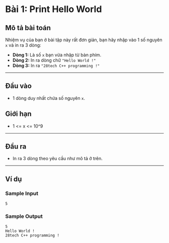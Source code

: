 # Bài 1: Print Hello World  

## Mô tả bài toán  
Nhiệm vụ của bạn ở bài tập này rất đơn giản, bạn hãy nhập vào 1 số nguyên `x` và in ra 3 dòng:  
- **Dòng 1:** Là số `x` bạn vừa nhập từ bàn phím.  
- **Dòng 2:** In ra dòng chữ `"Hello World !"`  
- **Dòng 3:** In ra `"28tech C++ programming !"`  

---

## Đầu vào  
- 1 dòng duy nhất chứa số nguyên `x`.  

## Giới hạn  
- 1 <= x <= 10^9  

---

## Đầu ra  
- In ra 3 dòng theo yêu cầu như mô tả ở trên.  

---

## Ví dụ  

### Sample Input  
    5

### Sample Output
    5
    Hello World !
    28tech C++ programming !   